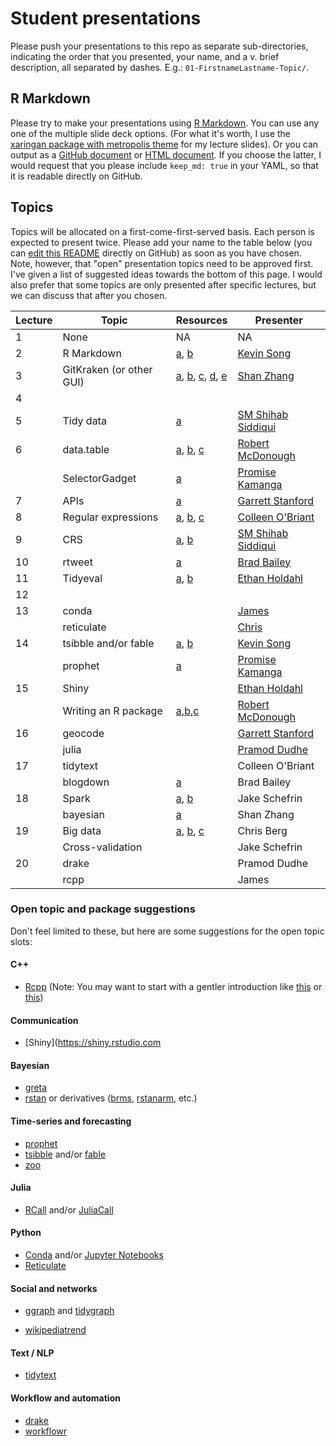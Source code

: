 # Student presentations

Please push your presentations to this repo as separate sub-directories, indicating the order that you presented, your name, and a v. brief description, all separated by dashes. E.g.: `01-FirstnameLastname-Topic/`.

## R Markdown

Please try to make your presentations using [R Markdown](https://rmarkdown.rstudio.com/). You can use any one of the multiple slide deck options. (For what it's worth, I use the [xaringan package with metropolis theme](https://github.com/yihui/xaringan/wiki/Themes) for my lecture slides). Or you can output as a [GitHub document](https://rmarkdown.rstudio.com/github_document_format.html) or [HTML document](https://bookdown.org/yihui/rmarkdown/html-document.html). If you choose the latter, I would request that you please include `keep_md: true` in your YAML, so that it is readable directly on GitHub.

## Topics

Topics will be allocated on a first-come-first-served basis. Each person is expected to present twice. Please add your name to the table below (you can [edit this README](https://help.github.com/articles/editing-files-in-your-repository/) directly on GitHub) as soon as you have chosen. Note, however, that "open" presentation topics need to be approved first. I've given a list of suggested ideas towards the bottom of this page. I would also prefer that some topics are only presented after specific lectures, but we can discuss that after you chosen.

| Lecture | Topic | Resources | Presenter |
|---------|-------|-----------|-----------|
| 1 | None | NA | NA | 
| 2 | R Markdown | [a](https://rmarkdown.rstudio.com/), [b](https://bookdown.org/yihui/rmarkdown/) | [Kevin Song](https://raw.githack.com/uo-ec607-2020-winter/presentations/master/01-KevinSong-RMarkdown/rmarkdown-intro.html#1) | 
| 3 | GitKraken (or other GUI) | [a](https://www.gitkraken.com/), [b](https://www.sourcetreeapp.com/), [c](https://desktop.github.com/), [d](https://github.atom.io/), [e](https://code.visualstudio.com/docs/introvideos/versioncontrol) | [Shan Zhang](https://raw.githack.com/uo-ec607-2020-winter/presentations/master/02-ShanZhang-Gitkraken/Gitkraken.html#1)|
| 4 |  |  |  |
| 5 | Tidy data | [a](https://vita.had.co.nz/papers/tidy-data.pdf)  | [SM Shihab Siddiqui](https://raw.githack.com/uo-ec607-2020-winter/presentations/master/03-SMShihabSiddiqui-TidyData/Presentation.html) | 
| 6 | data.table | [a](http://rdatatable.gitlab.io/data.table/index.html), [b](https://dtplyr.tidyverse.org/), [c](https://atrebas.github.io/post/2019-03-03-datatable-dplyr/) | [Robert McDonough](https://raw.githack.com/uo-ec607-2020-winter/presentations/master/04-RobertMcDonough-datatable/Data.Table_Presentation.html) | 
|   | SelectorGadget | [a](https://cran.r-project.org/web/packages/rvest/vignettes/selectorgadget.html) | [Promise Kamanga](https://raw.githack.com/uo-ec607-2020-winter/presentations/master/05-PromiseKamanga-SelectorGadget/SelectorGadget_Slides.html) | 
| 7 | APIs | [a](https://zapier.com/learn/apis/) | [Garrett Stanford](https://raw.githack.com/uo-ec607-2020-winter/presentations/master/06-GarrettStanford-APIs/API.html) | 
| 8 | Regular expressions | [a](http://stat545.com/block022_regular-expression.html), [b](https://www.garrickadenbuie.com/project/regexplain/), [c](https://www.rstudio.com/wp-content/uploads/2016/09/RegExCheatsheet.pdf) | [Colleen O'Briant](https://raw.githack.com/uo-ec607-2020-winter/regexpresentation/master/regexPresenation.html#1) | 
| 9 | CRS | [a](https://geocompr.robinlovelace.net/spatial-class.html#crs-intro), [b](https://www.nceas.ucsb.edu/~frazier/RSpatialGuides/OverviewCoordinateReferenceSystems.pdf) | [SM Shihab Siddiqui](https://raw.githack.com/uo-ec607-2020-winter/presentations/master/08-SMShihabSiddiqui-CRS/Presentation2.html) | 
| 10 | rtweet | [a](https://rtweet.info/) | [Brad Bailey](https://github.com/uo-ec607-2020-winter/presentations/blob/master/09-BradBailey-rtweet/08-BradBailey-rtweet.pdf)| 
| 11 | Tidyeval | [a](https://dplyr.tidyverse.org/articles/programming.html), [b](https://tidyeval.tidyverse.org/) | [Ethan Holdahl](https://raw.githack.com/uo-ec607-2020-winter/presentations/master/10-EthanHoldahl-Tidyeval/Tidyeval.html)| 
| 12 |  |  |  |
| 13 | conda |  | [James](https://raw.githack.com/uo-ec607-2020-winter/presentations/master/11-James-Conda-Jupyter/conda_jupyter.html) |  
|    | reticulate |  | [Chris](https://raw.githack.com/uo-ec607-2020-winter/presentations/master/13-Berg-reticulate/reticulate.html) | 
| 14 | tsibble and/or fable | [a](https://tsibble.tidyverts.org), [b](https://fable.tidyverts.org) | [Kevin Song](https://raw.githack.com/uo-ec607-2020-winter/presentations/master/14-KevinSong-tsibble_fable/tsibble_fable.html) |
|    | prophet | [a](https://facebook.github.io/prophet/) | [Promise Kamanga](https://raw.githack.com/uo-ec607-2020-winter/presentations/master/14-Promise-Prophet/prophet.html#1) | 
| 15 | Shiny |  | [Ethan Holdahl](https://raw.githack.com/uo-ec607-2020-winter/presentations/master/15-EthanHoldahl-Shiny/Shiny.html) | 
|    | Writing an R package | [a](https://hilaryparker.com/2014/04/29/writing-an-r-package-from-scratch/),[b](https://r-mageddon.netlify.com/post/writing-an-r-package-from-scratch/),[c](https://www.hvitfeldt.me/blog/usethis-workflow-for-package-development/) | [Robert McDonough](https://raw.githack.com/uo-ec607-2020-winter/presentations/master/15-RobertMcDonough-WriteanRPackage/RPackage_PResentation.html) | 
| 16 |geocode  |  | [Garrett Stanford](https://rpubs.com/GarrettStanford21/579497) | 
|    | julia |  | [Pramod Dudhe](https://raw.githack.com/uo-ec607-2020-winter/presentations/master/17-Pramod-Julia/julia.html) | 
| 17 |  tidytext |  | Colleen O'Briant | 
|    | blogdown | [a](https://bookdown.org/yihui/blogdown/) | Brad Bailey | 
| 18 | Spark | [a](https://therinspark.com/intro.html#intro-background), [b](https://en.wikipedia.org/wiki/Apache_Spark) | Jake Schefrin | 
|    | bayesian |[a](https://greta-stats.org/index.html)  | Shan Zhang | 
| 19 | Big data | [a](https://www.aeaweb.org/articles?id=10.1257/jep.28.2.3), [b](https://www.aeaweb.org/articles?id=10.1257/aer.p20151023), [c](https://www.aeaweb.org/articles?id=10.1257/jep.31.2.87)  | Chris Berg | 
|    | Cross-validation |  | Jake Schefrin | 
| 20 | drake |  | Pramod Dudhe | 
|    | rcpp |  | James | 

### Open topic and package suggestions

Don't feel limited to these, but here are some suggestions for the open topic slots:

#### C++
- [Rcpp](http://dirk.eddelbuettel.com/code/rcpp.html) (Note: You may want to start with a gentler introduction like [this](https://csgillespie.github.io/efficientR/performance.html#rcpp) or [this](https://adv-r.hadley.nz/rcpp.html))

#### Communication
- [Shiny](https://shiny.rstudio.com
#### Bayesian
- [greta](https://greta-stats.org/)
- [rstan](https://github.com/stan-dev/rstan/wiki/RStan-Getting-Started) or derivatives ([brms](https://paul-buerkner.github.io/brms/), [rstanarm](http://mc-stan.org/rstanarm/), etc.)

#### Time-series and forecasting
- [prophet](https://facebook.github.io/prophet/)
- [tsibble](https://tsibble.tidyverts.org/) and/or [fable](https://fable.tidyverts.org/)
- [zoo](https://cran.r-project.org/web/packages/zoo/index.html)

#### Julia
- [RCall](http://juliainterop.github.io/RCall.jl/stable/index.html) and/or [JuliaCall](https://non-contradiction.github.io/JuliaCall/index.html)

#### Python
- [Conda](https://conda.io/docs/) and/or [Jupyter Notebooks](https://jupyter.org/)
- [Reticulate](https://rstudio.github.io/reticulate/)

#### Social and networks
- [ggraph](https://ggraph.data-imaginist.com/) and [tidygraph](https://tidygraph.data-imaginist.com/)

- [wikipediatrend](https://github.com/petermeissner/wikipediatrend/)

#### Text / NLP
- [tidytext](https://juliasilge.github.io/tidytext/)

#### Workflow and automation
- [drake](https://ropensci.github.io/drake/)
- [workflowr](https://jdblischak.github.io/workflowr/)

